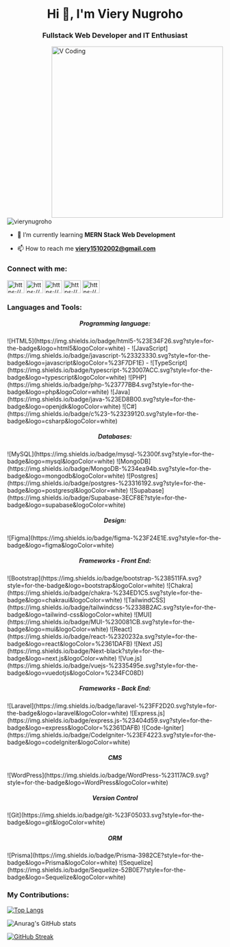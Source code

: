 <h1 align="center">Hi 👋, I'm Viery Nugroho</h1>
<h3 align="center">Fullstack Web Developer and IT Enthusiast</h3>

<img align="right" alt="V Coding" width="400" src="https://media0.giphy.com/media/Ll22OhMLAlVDb8UQWe/giphy.gif">

<p align="left"> <img src="https://komarev.com/ghpvc/?username=vierynugroho&label=Profile%20views&color=0e75b6&style=flat" alt="vierynugroho" /> </p>

- 🌱 I’m currently learning **MERN Stack Web Development**

- 📫 How to reach me **viery15102002@gmail.com**

<h3 align="left">Connect with me:</h3>
<p align="left">
<a href="https://www.linkedin.com/in/viery-nugroho/" target="blank"><img align="center" src="https://raw.githubusercontent.com/rahuldkjain/github-profile-readme-generator/master/src/images/icons/Social/linked-in-alt.svg" alt="https://www.linkedin.com/in/viery-nugroho/" height="30" width="40" /></a>
<a href="https://www.facebook.com/maz.viery.5/" target="blank"><img align="center" src="https://raw.githubusercontent.com/rahuldkjain/github-profile-readme-generator/master/src/images/icons/Social/facebook.svg" alt="https://www.facebook.com/maz.viery.5/" height="30" width="40" /></a>
<a href="https://www.instagram.com/viery.n/" target="blank"><img align="center" src="https://raw.githubusercontent.com/rahuldkjain/github-profile-readme-generator/master/src/images/icons/Social/instagram.svg" alt="https://www.instagram.com/viery.n/" height="30" width="40" /></a>
<a href="https://www.youtube.com/channel/ucqyphpgh0igaprxa6fhom3a" target="blank"><img align="center" src="https://raw.githubusercontent.com/rahuldkjain/github-profile-readme-generator/master/src/images/icons/Social/youtube.svg" alt="https://www.youtube.com/channel/ucqyphpgh0igaprxa6fhom3a" height="30" width="40" /></a>
<a href="https://discordapp.com/users/732273754310312086" target="blank"><img align="center" src="https://raw.githubusercontent.com/rahuldkjain/github-profile-readme-generator/master/src/images/icons/Social/discord.svg" alt="https://discordapp.com/users/732273754310312086" height="30" width="40" /></a>
</p>

<h3 align="left">Languages and Tools:</h3>
<h5 align="center">Programming language:</h5>
![HTML5](https://img.shields.io/badge/html5-%23E34F26.svg?style=for-the-badge&logo=html5&logoColor=white) - ![JavaScript](https://img.shields.io/badge/javascript-%23323330.svg?style=for-the-badge&logo=javascript&logoColor=%23F7DF1E) - ![TypeScript](https://img.shields.io/badge/typescript-%23007ACC.svg?style=for-the-badge&logo=typescript&logoColor=white) ![PHP](https://img.shields.io/badge/php-%23777BB4.svg?style=for-the-badge&logo=php&logoColor=white) ![Java](https://img.shields.io/badge/java-%23ED8B00.svg?style=for-the-badge&logo=openjdk&logoColor=white) ![C#](https://img.shields.io/badge/c%23-%23239120.svg?style=for-the-badge&logo=csharp&logoColor=white)
<h5 align="center">Databases:</h5>
![MySQL](https://img.shields.io/badge/mysql-%2300f.svg?style=for-the-badge&logo=mysql&logoColor=white) 
![MongoDB](https://img.shields.io/badge/MongoDB-%234ea94b.svg?style=for-the-badge&logo=mongodb&logoColor=white)
![Postgres](https://img.shields.io/badge/postgres-%23316192.svg?style=for-the-badge&logo=postgresql&logoColor=white)
![Supabase](https://img.shields.io/badge/Supabase-3ECF8E?style=for-the-badge&logo=supabase&logoColor=white)
<h5 align="center">Design:</h5>
![Figma](https://img.shields.io/badge/figma-%23F24E1E.svg?style=for-the-badge&logo=figma&logoColor=white)
<h5 align="center">Frameworks - Front End:</h5>
![Bootstrap](https://img.shields.io/badge/bootstrap-%238511FA.svg?style=for-the-badge&logo=bootstrap&logoColor=white)
![Chakra](https://img.shields.io/badge/chakra-%234ED1C5.svg?style=for-the-badge&logo=chakraui&logoColor=white)
![TailwindCSS](https://img.shields.io/badge/tailwindcss-%2338B2AC.svg?style=for-the-badge&logo=tailwind-css&logoColor=white)
![MUI](https://img.shields.io/badge/MUI-%230081CB.svg?style=for-the-badge&logo=mui&logoColor=white)
![React](https://img.shields.io/badge/react-%2320232a.svg?style=for-the-badge&logo=react&logoColor=%2361DAFB)
![Next JS](https://img.shields.io/badge/Next-black?style=for-the-badge&logo=next.js&logoColor=white)
![Vue.js](https://img.shields.io/badge/vuejs-%2335495e.svg?style=for-the-badge&logo=vuedotjs&logoColor=%234FC08D)
<h5 align="center">Frameworks - Back End:</h5>
![Laravel](https://img.shields.io/badge/laravel-%23FF2D20.svg?style=for-the-badge&logo=laravel&logoColor=white)
![Express.js](https://img.shields.io/badge/express.js-%23404d59.svg?style=for-the-badge&logo=express&logoColor=%2361DAFB)
![Code-Igniter](https://img.shields.io/badge/CodeIgniter-%23EF4223.svg?style=for-the-badge&logo=codeIgniter&logoColor=white)
<h5 align="center">CMS</h5>
![WordPress](https://img.shields.io/badge/WordPress-%23117AC9.svg?style=for-the-badge&logo=WordPress&logoColor=white)
<h5 align="center">Version Control</h5>
![Git](https://img.shields.io/badge/git-%23F05033.svg?style=for-the-badge&logo=git&logoColor=white)
<h5 align="center">ORM</h5>
![Prisma](https://img.shields.io/badge/Prisma-3982CE?style=for-the-badge&logo=Prisma&logoColor=white)
![Sequelize](https://img.shields.io/badge/Sequelize-52B0E7?style=for-the-badge&logo=Sequelize&logoColor=white)
<h3 align="left">My Contributions:</h3>

[![Top Langs](https://github-readme-stats.vercel.app/api/top-langs/?username=vierynugroho&layout=compact&theme=radical&border_color=141E61)](https://github.com/anuraghazra/github-readme-stats)

![Anurag's GitHub stats](https://github-readme-stats.vercel.app/api?username=vierynugroho&show_icons=true&theme=radical&border_color=141E61)

[![GitHub Streak](https://github-readme-streak-stats.herokuapp.com?user=vierynugroho&theme=radical&border=141E61)](https://git.io/streak-stats)
